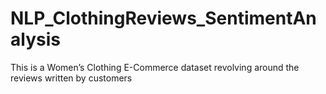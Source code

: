 # NLP_ClothingReviews_SentimentAnalysis

This is a Women’s Clothing E-Commerce dataset revolving around the reviews written by customers